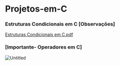 # Projetos-em-C

### Estruturas Condicionais em C [Observações]
[Estruturas Condicionais em C.pdf](https://github.com/Jullyene/Projetos-em-C/files/15411667/Estruturas.Condicionais.em.C.pdf)

### [Importante- Operadores em C]
![Untitled](https://prod-files-secure.s3.us-west-2.amazonaws.com/c811d057-a5a8-417f-beab-3d1bdab11312/8d6d4f95-99c3-478c-9025-6ca5bbc102e5/Untitled.png)
